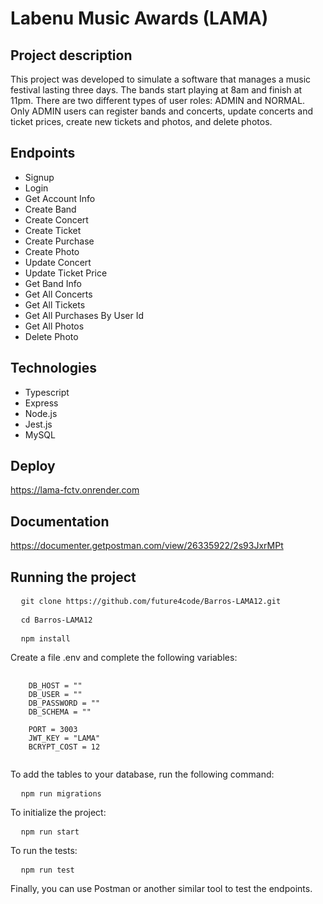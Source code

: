 # Labenu Music Awards (LAMA)

## Project description
This project was developed to simulate a software that manages a music festival lasting three days. The bands start playing at 8am and finish at 11pm. There are two different types of user roles: ADMIN and NORMAL. Only ADMIN users can register bands and concerts, update concerts and ticket prices, create new tickets and photos, and delete photos.

## Endpoints
- Signup
- Login
- Get Account Info
- Create Band
- Create Concert
- Create Ticket
- Create Purchase
- Create Photo
- Update Concert
- Update Ticket Price
- Get Band Info
- Get All Concerts
- Get All Tickets
- Get All Purchases By User Id
- Get All Photos
- Delete Photo

## Technologies
- Typescript
- Express
- Node.js
- Jest.js
- MySQL

## Deploy
https://lama-fctv.onrender.com

## Documentation
https://documenter.getpostman.com/view/26335922/2s93JxrMPt

## Running the project
<pre>
  <code>git clone https://github.com/future4code/Barros-LAMA12.git</code>
</pre>

<pre>
  <code>cd Barros-LAMA12</code>
</pre>

<pre>
  <code>npm install</code>
</pre>

Create a file .env and complete the following variables:
<pre>
  <code>
    DB_HOST = ""
    DB_USER = ""
    DB_PASSWORD = ""
    DB_SCHEMA = ""

    PORT = 3003
    JWT_KEY = "LAMA"
    BCRYPT_COST = 12
  </code>
</pre>

To add the tables to your database, run the following command:
<pre>
  <code>npm run migrations</code>
</pre>

To initialize the project:
<pre>
  <code>npm run start</code>
</pre>

To run the tests:
<pre>
  <code>npm run test</code>
</pre>

Finally, you can use Postman or another similar tool to test the endpoints.
